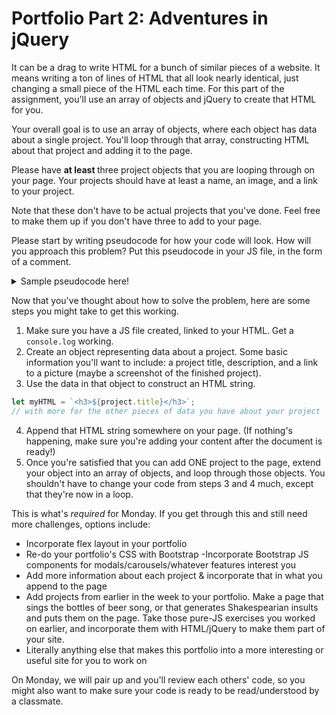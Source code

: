 # Portfolio Part 2: Adventures in jQuery

It can be a drag to write HTML for a bunch of similar pieces of a website. It means writing a ton of lines of HTML that all look nearly identical, just changing a small piece of the HTML each time. For this part of the assignment, you'll use an array of objects and jQuery to create that HTML for you.

Your overall goal is to use an array of objects, where each object has data about a single project. You'll loop through that array, constructing HTML about that project and adding it to the page.

Please have <strong> at least </strong> three project objects that you are looping through on your page. Your projects should have at least a name, an image, and a link to your project.

Note that these don't have to be actual projects that you've done. Feel free to make them up if you don't have three to add to your page. 

Please start by writing pseudocode for how your code will look. How will you approach this problem? Put this pseudocode in your JS file, in the form of a comment.

<details><summary>Sample pseudocode here!</summary>

```
Create a JS file and link it. Within that file,
create this array of objects with information about projects.
After the document is ready,
  Loop over that array of objects. For each object,
    Construct an HTML string representing that project
    Add it to the page
Done

```

</details>

Now that you've thought about how to solve the problem, here are some steps you might take to get this working.

1. Make sure you have a JS file created, linked to your HTML. Get a `console.log` working.
2. Create an object representing data about a project. Some basic information you'll want to include: a project title, description, and a link to a picture (maybe a screenshot of the finished project).
3. Use the data in that object to construct an HTML string.
```js
let myHTML = `<h3>${project.title}</h3>`;
// with more for the other pieces of data you have about your project
```
4. Append that HTML string somewhere on your page. (If nothing's happening, make sure you're adding your content after the document is ready!)
5. Once you're satisfied that you can add ONE project to the page, extend your object into an array of objects, and loop through those objects. You shouldn't have to change your code from steps 3 and 4 much, except that they're now in a loop.

This is what's _required_ for Monday. If you get through this and still need more challenges, options include:
* Incorporate flex layout in your portfolio
* Re-do your portfolio's CSS with Bootstrap
  -Incorporate Bootstrap JS components for modals/carousels/whatever features interest you
* Add more information about each project & incorporate that in what you append to the page
* Add projects from earlier in the week to your portfolio. Make a page that sings the bottles of beer song, or that generates Shakespearian insults and puts them on the page. Take those pure-JS exercises you worked on earlier, and incorporate them with HTML/jQuery to make them part of your site.
* Literally anything else that makes this portfolio into a more interesting or useful site for you to work on

On Monday, we will pair up and you'll review each others' code, so you might also want to make sure your code is ready to be read/understood by a classmate.
